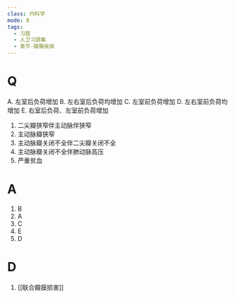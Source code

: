 ```yaml
---
class: 内科学
mode: B
tags:
  - 习题
  - 人卫习题集
  - 章节-瓣膜疾病
---
```


# Q
A. 左室后负荷增加 
B. 左右室后负荷均增加
C. 左室前负荷增加 
D. 左右室前负荷均增加
E. 右室后负荷、左室前负荷增加

1. 二尖瓣狭窄伴主动脉伴狭窄
2. 主动脉瓣狭窄
3. 主动脉瓣关闭不全伴二尖瓣关闭不全
4. 主动脉瓣关闭不全伴肺动脉高压
5. 严重贫血
# A
1. B
2. A
3. C
4. E
5. D

# D
1. [[联合瓣膜损害]]